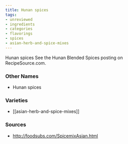 ```yaml
---
title: Hunan spices
tags:
- unreviewed
- ingredients
- categories
- flavorings
- spices
- asian-herb-and-spice-mixes
---
```

Hunan spices See the Hunan Blended Spices posting on RecipeSource.com.

### Other Names

* Hunan spices

### Varieties

* [[asian-herb-and-spice-mixes]]

### Sources
* http://foodsubs.com/SpicemixAsian.html
